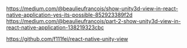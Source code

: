 https://medium.com/@beaulieufrancois/show-unity3d-view-in-react-native-application-yes-its-possible-852923389f2d
https://medium.com/@beaulieufrancois/part-2-show-unity3d-view-in-react-native-application-138219323cbc

https://github.com/f111fei/react-native-unity-view